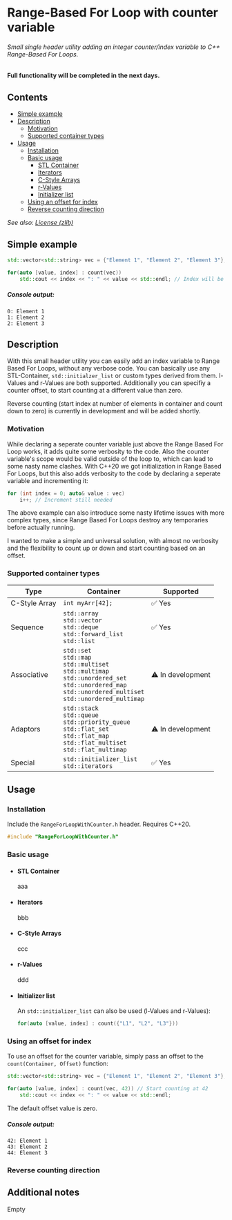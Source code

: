 # Range-Based For Loop with counter variable

###### Small single header utility adding an integer counter/index variable to C++ Range-Based For Loops.

**Full functionality will be completed in the next days.**

## Contents
- [Simple example](#simple-example)
- [Description](#desc)
    - [Motivation](#motivation)
    - [Supported container types](#supported-types)
- [Usage](#usage)
    - [Installation](#install)
    - [Basic usage](#basic)
        - [STL Container](#container)
        - [Iterators](#iterators)
        - [C-Style Arrays](#arrays)
        - [r-Values](#r-val)
        - [Initializer list](#init_lst)
    - [Using an offset for index](#offset)
    - [Reverse counting direction](#rev-count)

*See also: [License (zlib)](LICENSE.md)*

## Simple example
```cpp
std::vector<std::string> vec = {"Element 1", "Element 2", "Element 3"};

for(auto [value, index] : count(vec))
    std::cout << index << ": " << value << std::endl; // Index will be incremented automatically
```

##### Console output:
```
0: Element 1
1: Element 2
2: Element 3
```

## Description
With this small header utility you can easily add an index variable to Range Based For Loops, without any verbose code.
You can basically use any STL-Container, `std::initialzer_list` or custom types derived from them. l-Values and r-Values are both supported. Additionally you can specifiy a counter offset, to start counting at a different value than zero.

Reverse counting (start index at number of elements in container and count down to zero) is currently in development and will be added shortly.

### Motivation
While declaring a seperate counter variable just above the Range Based For Loop works, it adds quite some verbosity to the code. Also the counter variable's scope would be valid outside of the loop to, which can lead to some nasty name clashes.
With C++20 we got initialization in Range Based For Loops, but this also adds verbosity to the code by declaring a seperate variable and incrementing it:
```cpp
for (int index = 0; auto& value : vec)
    i++; // Increment still needed
```

The above example can also introduce some nasty lifetime issues with more complex types, since Range Based For Loops destroy any temporaries before actually running.

I wanted to make a simple and universal solution, with almost no verbosity and the flexibility to count up or down and start counting based on an offset.

### Supported container types
Type | Container | Supported |
| -- | --------- | --------- |
| C-Style Array | `int myArr[42];` | ✅ Yes |
| Sequence | `std::array` <br> `std::vector` <br> `std::deque` <br> `std::forward_list` <br> `std::list` | ✅ Yes |
| Associative | `std::set` <br> `std::map` <br> `std::multiset` <br> `std::multimap` <br> `std::unordered_set` <br> `std::unordered_map` <br> `std::unordered_multiset` <br> `std::unordered_multimap` | ⚠️ In development |
| Adaptors | `std::stack` <br> `std::queue` <br> `std::priority_queue` <br> `std::flat_set` <br> `std::flat_map` <br> `std::flat_multiset` <br> `std::flat_multimap`| ⚠️ In development |
| Special | `std::initializer_list` <br> `std::iterators` | ✅ Yes |

## Usage

### Installation
Include the `RangeForLoopWithCounter.h` header. Requires C++20.

```cpp
#include "RangeForLoopWithCounter.h"
```
    
### Basic usage

- #### STL Container
    aaa

- #### Iterators
    bbb

- #### C-Style Arrays
    ccc

- #### r-Values
    ddd

- #### Initializer list
    An `std::initializer_list` can also be used (l-Values and r-Values):
    ```cpp
    for(auto [value, index] : count({"L1", "L2", "L3"}))
    ```
    
### Using an offset for index
To use an offset for the counter variable, simply pass an offset to the 
`count(Container, Offset)` function:

```cpp
std::vector<std::string> vec = {"Element 1", "Element 2", "Element 3"};

for(auto [value, index] : count(vec, 42)) // Start counting at 42
    std::cout << index << ": " << value << std::endl;
```

The default offset value is zero.

##### Console output:
```
42: Element 1
43: Element 2
44: Element 3
```

### Reverse counting direction


## Additional notes
Empty
